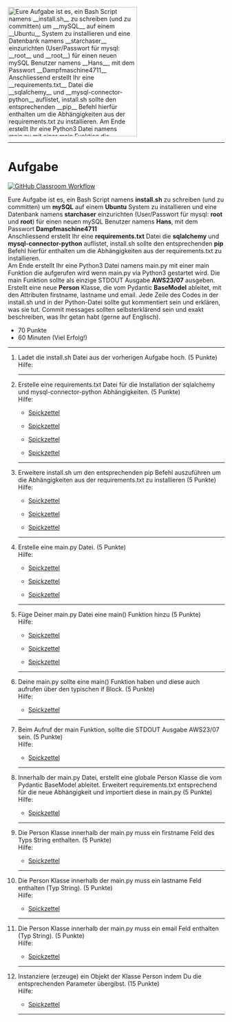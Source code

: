 <img src="https://typethepipe.com/post/pydantic-enum-intenum/featured.png" alt="Eure Aufgabe ist es, ein Bash Script namens __install.sh__ zu schreiben (und zu committen) um __mySQL__ auf einem __Ubuntu__ System zu installieren und eine Datenbank namens __starchaser__ einzurichten (User/Passwort für mysql: __root__ und __root__) für einen neuen mySQL Benutzer namens __Hans__, mit dem Passwort __Dampfmaschine4711__  
Anschliessend erstellt Ihr eine __requirements.txt__ Datei die __sqlalchemy__ und __mysql-connector-python__ auflistet, install.sh sollte den entsprechenden __pip__ Befehl hierfür enthalten um die Abhängigkeiten aus der requirements.txt zu installieren.  
Am Ende erstellt Ihr eine Python3 Datei namens main.py mit einer main Funktion die aufgerufen wird wenn main.py via Python3 gestartet wird. Die main Funktion sollte als einzige STDOUT Ausgabe __AWS23/07__ ausgeben.  
Erstellt eine neue __Person__ Klasse, die vom Pydantic __BaseModel__ ableitet, mit den Attributen firstname, lastname und email. Jede Zeile des Codes in der install.sh und in der Python-Datei sollte gut kommentiert sein und erklären, was sie tut. Commit messages sollten selbsterklärend sein und exakt beschreiben, was Ihr getan habt (gerne auf Englisch)." width="300"/>

---
# Aufgabe
[![GitHub Classroom Workflow](https://github.com/test-23-07/pydantic-ass/actions/workflows/classroom.yml/badge.svg)](https://github.com/test-23-07/pydantic-ass/actions/workflows/classroom.yml) 

Eure Aufgabe ist es, ein Bash Script namens __install.sh__ zu schreiben (und zu committen) um __mySQL__ auf einem __Ubuntu__ System zu installieren und eine Datenbank namens __starchaser__ einzurichten (User/Passwort für mysql: __root__ und __root__) für einen neuen mySQL Benutzer namens __Hans__, mit dem Passwort __Dampfmaschine4711__  
Anschliessend erstellt Ihr eine __requirements.txt__ Datei die __sqlalchemy__ und __mysql-connector-python__ auflistet, install.sh sollte den entsprechenden __pip__ Befehl hierfür enthalten um die Abhängigkeiten aus der requirements.txt zu installieren.  
Am Ende erstellt Ihr eine Python3 Datei namens main.py mit einer main Funktion die aufgerufen wird wenn main.py via Python3 gestartet wird. Die main Funktion sollte als einzige STDOUT Ausgabe __AWS23/07__ ausgeben.  
Erstellt eine neue __Person__ Klasse, die vom Pydantic __BaseModel__ ableitet, mit den Attributen firstname, lastname und email. Jede Zeile des Codes in der install.sh und in der Python-Datei sollte gut kommentiert sein und erklären, was sie tut. Commit messages sollten selbsterklärend sein und exakt beschreiben, was Ihr getan habt (gerne auf Englisch).
* 70 Punkte
* 60 Minuten (Viel Erfolg!)

---
<ol>
<li> Ladet die install.sh Datei aus der vorherigen Aufgabe hoch. (5 Punkte)</li>
Hilfe: 

---
<li> Erstelle eine requirements.txt Datei für die Installation der sqlalchemy und mysql-connector-python Abhängigkeiten. (5 Punkte)</li>
Hilfe: 
<ul><li><a href="https://pip.pypa.io/en/stable/reference/requirements-file-format/">Spickzettel</a></li></ul> 
<ul><li><a href="https://learnpython.com/blog/python-requirements-file/">Spickzettel</a></li></ul> 
<ul><li><a href="https://datagy.io/python-requirements-txt/">Spickzettel</a></li></ul> 
<ul><li><a href="https://stackoverflow.com/questions/66899666/how-to-install-from-requirements-txt">Spickzettel</a></li></ul> 

---
<li> Erweitere install.sh um den entsprechenden pip Befehl auszuführen um die Abhängigkeiten aus der requirements.txt zu installieren (5 Punkte)</li>
Hilfe: 
<ul><li><a href="https://pip.pypa.io/en/stable/cli/pip/">Spickzettel</a></li></ul> 
<ul><li><a href="https://docs.python.org/3/installing/index.html">Spickzettel</a></li></ul> 
<ul><li><a href="https://pypi.org/">Spickzettel</a></li></ul> 

---
<li> Erstelle eine main.py Datei. (5 Punkte)</li>
Hilfe: 
<ul><li><a href="https://realpython.com/python-first-steps/">Spickzettel</a></li></ul> 
<ul><li><a href="https://code.visualstudio.com/docs/python/python-tutorial">Spickzettel</a></li></ul> 
<ul><li><a href="https://stackoverflow.com/questions/419163/what-does-if-name-main-do">Spickzettel</a></li></ul> 

---
<li> Füge Deiner main.py Datei eine main() Funktion hinzu (5 Punkte)</li>
Hilfe: 
<ul><li><a href="https://www.geeksforgeeks.org/python-main-function/">Spickzettel</a></li></ul> 
<ul><li><a href="https://realpython.com/python-main-function/">Spickzettel</a></li></ul> 
<ul><li><a href="https://stackoverflow.com/questions/22492162/understanding-the-main-method-of-python">Spickzettel</a></li></ul> 

---
<li> Deine main.py sollte eine main() Funktion haben und diese auch aufrufen über den typischen if Block. (5 Punkte)</li>
Hilfe: 
<ul><li><a href="https://www.python-lernen.de/if-abfrage-python.htm">Spickzettel</a></li></ul> 

---
<li> Beim Aufruf der main Funktion, sollte die STDOUT Ausgabe AWS23/07 sein. (5 Punkte)</li>
Hilfe: 
<ul><li><a href="https://www.geeksforgeeks.org/how-to-print-to-stderr-and-stdout-in-python/">Spickzettel</a></li></ul> 

---
<li> Innerhalb der main.py Datei, erstellt eine globale Person Klasse die vom Pydantic BaseModel ableitet. Erweitert requirements.txt entsprechend für die neue Abhängigkeit und importiert diese in main.py (5 Punkte)</li>
Hilfe: 
<ul><li><a href="https://betterprogramming.pub/the-beginners-guide-to-pydantic-ba33b26cde89">Spickzettel</a></li></ul> 

---
<li> Die Person Klasse innerhalb der main.py muss ein firstname Feld des Typs String enthalten. (5 Punkte)</li>
Hilfe: 
<ul><li><a href="https://docs.pydantic.dev/latest/concepts/fields/">Spickzettel</a></li></ul> 

---
<li> Die Person Klasse innerhalb der main.py muss ein lastname Feld enthalten (Typ String). (5 Punkte)</li>
Hilfe: 
<ul><li><a href="https://docs.pydantic.dev/latest/concepts/fields/">Spickzettel</a></li></ul> 

---
<li> Die Person Klasse innerhalb der main.py muss ein email Feld enthalten (Typ String). (5 Punkte)</li>
Hilfe: 
<ul><li><a href="https://docs.pydantic.dev/latest/concepts/fields/">Spickzettel</a></li></ul> 

---
<li> Instanziere (erzeuge) ein Objekt der Klasse Person indem Du die entsprechenden Parameter übergibst. (15 Punkte)</li>
Hilfe: 
<ul><li><a href="">Spickzettel</a></li></ul> 

---
</ol>
